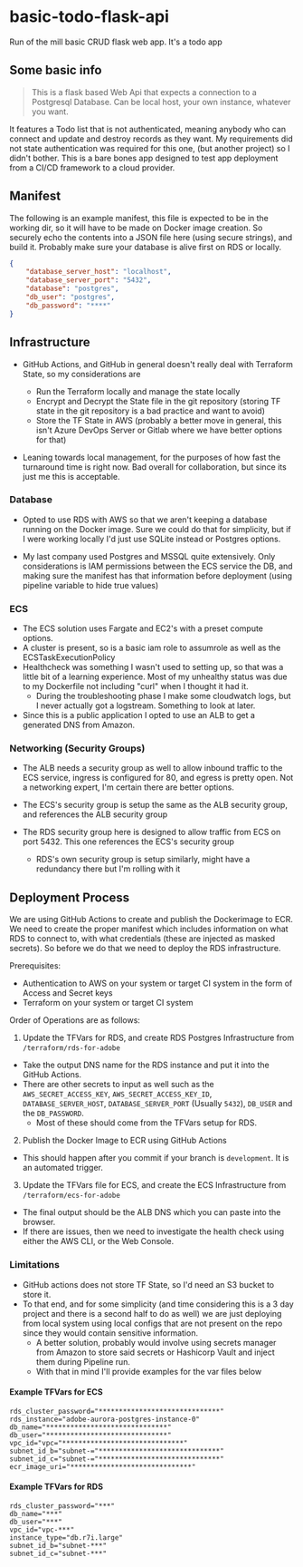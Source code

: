 # basic-todo-flask-api
Run of the mill basic CRUD flask web app. It's a todo app

## Some basic info

> This is a flask based Web Api that expects a connection to a Postgresql Database. Can be local host, your own instance, whatever you want.

It features a Todo list that is not authenticated, meaning anybody who can connect and update and destroy records as they want. My requirements did not state authentication 
was required for this one, (but another project) so I didn't bother. This is a bare bones app designed to test app deployment from a CI/CD framework to a cloud provider.

## Manifest

The following is an example manifest, this file is expected to be in the working dir, so it will have to be made on Docker image creation.
So securely echo the contents into a JSON file here (using secure strings), and build it. Probably make sure your database is alive first on RDS or locally.
```json
{
    "database_server_host": "localhost",
    "database_server_port": "5432",
    "database": "postgres",
    "db_user": "postgres",
    "db_password": "****"
}
```

## Infrastructure

* GitHub Actions, and GitHub in general doesn't really deal with Terraform State, so my considerations are
    * Run the Terraform locally and manage the state locally
    * Encrypt and Decrypt the State file in the git repository (storing TF state in the git repository is a bad practice and want to avoid)
    * Store the TF State in AWS (probably a better move in general, this isn't Azure DevOps Server or Gitlab where we have better options for that)

* Leaning towards local management, for the purposes of how fast the turnaround time is right now. Bad overall for collaboration, but since its just me this is acceptable.

### Database

* Opted to use RDS with AWS so that we aren't keeping a database running on the Docker image. Sure we could do that for simplicity, but if I were working locally I'd just use SQLite instead or Postgres options.

* My last company used Postgres and MSSQL quite extensively. Only considerations is IAM permissions between the ECS service the DB, and making sure the manifest has that information before deployment (using pipeline variable to hide true values)


### ECS

* The ECS solution uses Fargate and EC2's with a preset compute options.
* A cluster is present, so is a basic iam role to assumrole as well as the ECSTaskExecutionPolicy
* Healthcheck was something I wasn't used to setting up, so that was a little bit of a learning experience. Most of my unhealthy status was due to my Dockerfile not including "curl" when I thought it had it.
  * During the troubleshooting phase I make some cloudwatch logs, but I never actually got a logstream. Something to look at later.
* Since this is a public application I opted to use an ALB to get a generated DNS from Amazon.

### Networking (Security Groups)

* The ALB needs a security group as well to allow inbound traffic to the ECS service, ingress is configured for 80, and egress is pretty open. Not a networking expert, I'm certain there are better options.

* The ECS's security group is setup the same as the ALB security group, and references the ALB security group

* The RDS security group here is designed to allow traffic from ECS on port 5432. This one references the ECS's security group

  * RDS's own security group is setup similarly, might have a redundancy there but I'm rolling with it

## Deployment Process

We are using GitHub Actions to create and publish the Dockerimage to ECR. We need to create the proper manifest which includes information on what RDS to connect to, with what credentials (these are injected as masked secrets). So before we do that we need to deploy the RDS infrastructure.

Prerequisites:

* Authentication to AWS on your system or target CI system in the form of Access and Secret keys
* Terraform on your system or target CI system

Order of Operations are as follows:

1) Update the TFVars for RDS, and create RDS Postgres Infrastructure from `/terraform/rds-for-adobe`
  * Take the output DNS name for the RDS instance and put it into the GitHub Actions.
  * There are other secrets to input as well such as the `AWS_SECRET_ACCESS_KEY`, `AWS_SECRET_ACCESS_KEY_ID`, `DATABASE_SERVER_HOST`, `DATABASE_SERVER_PORT` (Usually `5432`), `DB_USER` and the `DB_PASSWORD`.
     * Most of these should come from the TFVars setup for RDS.
2) Publish the Docker Image to ECR using GitHub Actions
  * This should happen after you commit if your branch is `development`. It is an automated trigger.
3) Update the TFVars file for ECS, and create the ECS Infrastructure from `/terraform/ecs-for-adobe`
  * The final output should be the ALB DNS which you can paste into the browser.
  * If there are issues, then we need to investigate the health check using either the AWS CLI, or the Web Console.

### Limitations

* GitHub actions does not store TF State, so I'd need an S3 bucket to store it.
* To that end, and for some simplicity (and time considering this is a 3 day project and there is a second half to do as well) we are just deploying from local system using local configs that are not present on the repo since they would contain sensitive information.
   * A better solution, probably would involve using secrets manager from Amazon to store said secrets or Hashicorp Vault and inject them during Pipeline run.
   * With that in mind I'll provide examples for the var files below

#### Example TFVars for ECS

```
rds_cluster_password="******************************"
rds_instance="adobe-aurora-postgres-instance-0"
db_name="******************************"
db_user="******************************"
vpc_id="vpc="******************************"
subnet_id_b="subnet-="******************************"
subnet_id_c="subnet-="******************************"
ecr_image_uri="******************************"
```

#### Example TFVars for RDS

```
rds_cluster_password="***"
db_name="***"
db_user="***"
vpc_id="vpc-***"
instance_type="db.r7i.large"
subnet_id_b="subnet-***"
subnet_id_c="subnet-***" 
```
